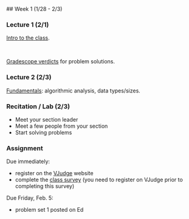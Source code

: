 <div class="week">

<div class="week_heading" markdown="1">
## Week 1 (1/28 - 2/3)
</div>

<div class="column_materials"  markdown="1">

### Lecture 1 (2/1)

[Intro to the class](slides/01-course_intro.html).

<br>

[Gradescope verdicts](problem_grading.html) for problem solutions.


### Lecture 2 (2/3)

[Fundamentals](slides/02-fundamentals.html): algorithmic analysis, data types/sizes.


</div>

<div class="column_assign"  markdown="1">

### Recitation / Lab (2/3)

- Meet your section leader
- Meet a few people from your section
- Start solving problems


### Assignment

Due immediately:

- register on the [VJudge](https://vjudge.net/) website
- complete the [class survey](https://forms.gle/ZjXqdDQrPV3QRRgx6)
(you need to register on VJudge prior to completing this survey)

Due Friday, Feb. 5:
- problem set 1 posted on Ed 

<!--
### Resources / Readings

-->



</div>
</div>
